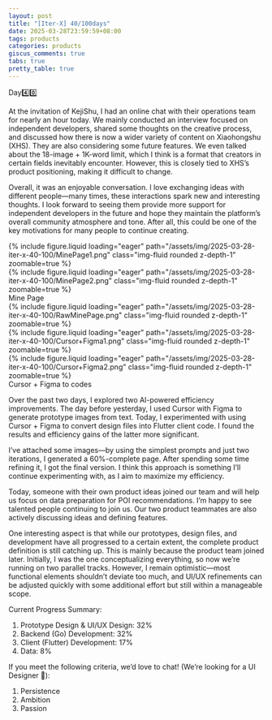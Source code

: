 ```yaml
---
layout: post
title: "[Iter-X] 40/100days"
date: 2025-03-28T23:59:59+08:00
tags: products
categories: products
giscus_comments: true
tabs: true
pretty_table: true
---
```


Day4️⃣0️⃣

At the invitation of KejiShu, I had an online chat with their operations team for nearly an hour today. We mainly conducted an interview focused on independent developers, shared some thoughts on the creative process, and discussed how there is now a wider variety of content on Xiaohongshu (XHS). They are also considering some future features. We even talked about the 18-image + 1K-word limit, which I think is a format that creators in certain fields inevitably encounter. However, this is closely tied to XHS’s product positioning, making it difficult to change.

Overall, it was an enjoyable conversation. I love exchanging ideas with different people—many times, these interactions spark new and interesting thoughts. I look forward to seeing them provide more support for independent developers in the future and hope they maintain the platform’s overall community atmosphere and tone. After all, this could be one of the key motivations for many people to continue creating.

<div class="row mt-3">
    <div class="col-sm mt-0 mb-0">
        {% include figure.liquid loading="eager" path="/assets/img/2025-03-28-iter-x-40-100/MinePage1.png" class="img-fluid rounded z-depth-1" zoomable=true %}
    </div>
    <div class="col-sm mt-0 mb-0">
        {% include figure.liquid loading="eager" path="/assets/img/2025-03-28-iter-x-40-100/MinePage2.png" class="img-fluid rounded z-depth-1" zoomable=true %}
    </div>
</div>
<div class="caption mt-0">
    Mine Page
</div>

<div class="row mt-3">
    <div class="col-sm mt-0 mb-0">
        {% include figure.liquid loading="eager" path="/assets/img/2025-03-28-iter-x-40-100/RawMinePage.png" class="img-fluid rounded z-depth-1" zoomable=true %}
    </div>
    <div class="col-sm mt-0 mb-0">
        {% include figure.liquid loading="eager" path="/assets/img/2025-03-28-iter-x-40-100/Cursor+Figma1.png" class="img-fluid rounded z-depth-1" zoomable=true %}
    </div>
    <div class="col-sm mt-0 mb-0">
        {% include figure.liquid loading="eager" path="/assets/img/2025-03-28-iter-x-40-100/Cursor+Figma2.png" class="img-fluid rounded z-depth-1" zoomable=true %}
    </div>
</div>
<div class="caption mt-0">
    Cursor + Figma to codes
</div>

Over the past two days, I explored two AI-powered efficiency improvements. The day before yesterday, I used Cursor with Figma to generate prototype images from text. Today, I experimented with using Cursor + Figma to convert design files into Flutter client code. I found the results and efficiency gains of the latter more significant.

I’ve attached some images—by using the simplest prompts and just two iterations, I generated a 60%-complete page. After spending some time refining it, I got the final version. I think this approach is something I’ll continue experimenting with, as I aim to maximize my efficiency.

Today, someone with their own product ideas joined our team and will help us focus on data preparation for POI recommendations. I’m happy to see talented people continuing to join us. Our two product teammates are also actively discussing ideas and defining features.

One interesting aspect is that while our prototypes, design files, and development have all progressed to a certain extent, the complete product definition is still catching up. This is mainly because the product team joined later. Initially, I was the one conceptualizing everything, so now we’re running on two parallel tracks. However, I remain optimistic—most functional elements shouldn’t deviate too much, and UI/UX refinements can be adjusted quickly with some additional effort but still within a manageable scope.

Current Progress Summary:

1. Prototype Design & UI/UX Design: 32%
2. Backend (Go) Development: 32%
3. Client (Flutter) Development: 17%
4. Data: 8%

If you meet the following criteria, we’d love to chat! (We’re looking for a UI Designer 👾):

1. Persistence
2. Ambition
3. Passion
